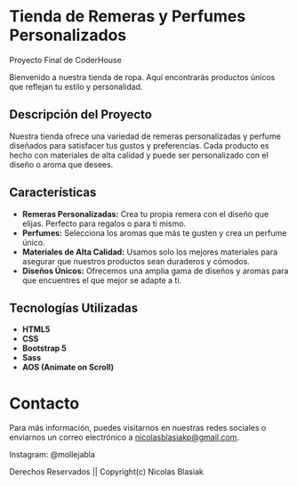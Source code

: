 # Tienda de Remeras y Perfumes Personalizados
Proyecto Final de CoderHouse

Bienvenido a nuestra tienda de ropa. Aquí encontrarás productos únicos que reflejan tu estilo y personalidad.

## Descripción del Proyecto

Nuestra tienda ofrece una variedad de remeras personalizadas y perfume diseñados para satisfacer tus gustos y preferencias. Cada producto es hecho con materiales de alta calidad y puede ser personalizado con el diseño o aroma que desees.

## Características

- **Remeras Personalizadas:** Crea tu propia remera con el diseño que elijas. Perfecto para regalos o para ti mismo.
- **Perfumes:** Selecciona los aromas que más te gusten y crea un perfume único.
- **Materiales de Alta Calidad:** Usamos solo los mejores materiales para asegurar que nuestros productos sean duraderos y cómodos.
- **Diseños Únicos:** Ofrecemos una amplia gama de diseños y aromas para que encuentres el que mejor se adapte a ti.

## Tecnologías Utilizadas

- **HTML5**
- **CSS**
- **Bootstrap 5**
- **Sass**
- **AOS (Animate on Scroll)**

# Contacto

Para más información, puedes visitarnos en nuestras redes sociales o enviarnos un correo electrónico a nicolasblasiakp@gmail.com.

Instagram: @mollejabla

Derechos Reservados || Copyright(c) Nicolas Blasiak




